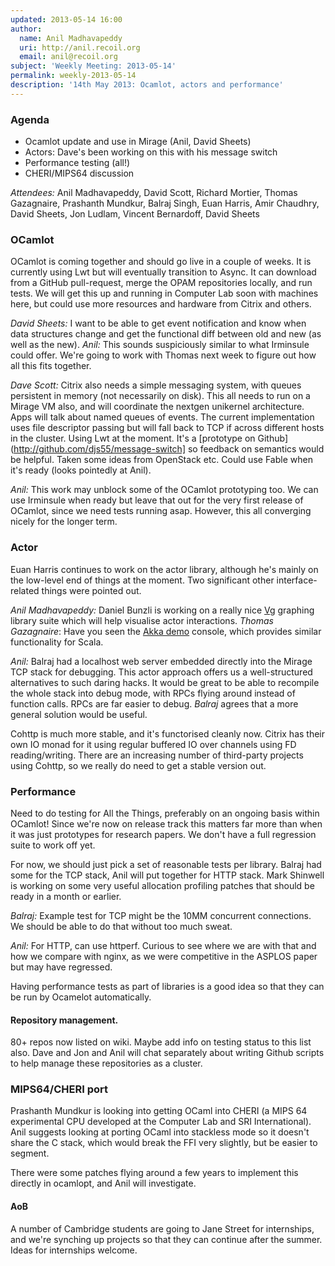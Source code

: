 ```yaml
---
updated: 2013-05-14 16:00
author:
  name: Anil Madhavapeddy
  uri: http://anil.recoil.org
  email: anil@recoil.org
subject: 'Weekly Meeting: 2013-05-14'
permalink: weekly-2013-05-14
description: '14th May 2013: Ocamlot, actors and performance'
---
```


### Agenda

* Ocamlot update and use in Mirage (Anil, David Sheets)
* Actors: Dave's been working on this with his message switch
* Performance testing (all!)
* CHERI/MIPS64 discussion

*Attendees:* Anil Madhavapeddy, David Scott, Richard Mortier, Thomas Gazagnaire,
Prashanth Mundkur, Balraj Singh, Euan Harris, Amir Chaudhry, David Sheets, Jon
Ludlam, Vincent Bernardoff, David Sheets

### OCamlot

OCamlot is coming together and should go live in a couple of weeks.  It is
currently using Lwt but will eventually transition to Async.  It can download
from a GitHub pull-request, merge the OPAM repositories locally, and run tests.
We will get this up and running in Computer Lab soon with machines here, but
could use more resources and hardware from Citrix and others.  

*David Sheets:* I want to be able to get event notification and know when data
structures change and get the functional diff between old and new (as well as
the new).  *Anil:* This sounds suspiciously similar to what Irminsule could
offer. We're going to work with Thomas next week to figure out how all this
fits together.

*Dave Scott:* Citrix also needs a simple messaging system, with queues persistent in memory (not necessarily on disk).  This all needs to run on a Mirage VM also, and will coordinate the nextgen unikernel architecture.
Apps will talk about named queues of events. The current implementation uses file descriptor passing but will fall back to TCP if across different hosts in the cluster. Using Lwt at the moment. It's a [prototype on Github](http://github.com/djs55/message-switch] so feedback on semantics would be helpful.  Taken some ideas from OpenStack etc. Could use Fable when it's ready (looks pointedly at Anil).

*Anil:* This work may unblock some of the OCamlot prototyping too.  We can use Irminsule when ready but leave that out for the very first release of OCamlot, since we need tests running asap.  However, this all converging nicely for the longer term.

### Actor

Euan Harris continues to work on the actor library, although he's mainly on the
low-level end of things at the moment.  Two significant other interface-related
things were pointed out.

*Anil Madhavapeddy:* Daniel Bunzli is working on a really nice [Vg](http://erratique.ch/software/vg/demos/rhtmlc.html#color-grayscale-ramp) graphing library suite which will help visualise actor interactions.
*Thomas Gazagnaire*: Have you seen the [Akka demo](http://console-demo.typesafe.com/demo@typesafe.com/Demo/) console, which provides similar functionality for Scala.

*Anil:* Balraj had a localhost web server embedded directly into the Mirage TCP
stack for debugging.  This actor approach offers us a well-structured
alternatives to such daring hacks.  It would be great to be able to recompile
the whole stack into debug mode, with RPCs flying around instead of function calls.
RPCs are far easier to debug. *Balraj* agrees that a more general solution would
be useful.

Cohttp is much more stable, and it's functorised cleanly now. Citrix has their
own IO monad for it using regular buffered IO over channels using FD
reading/writing. There are an increasing number of third-party projects using
Cohttp, so we really do need to get a stable version out.

### Performance

Need to do testing for All the Things, preferably on an ongoing basis within
OCamlot!  Since we're now on release track this matters far more than when it
was just prototypes for research papers.  We don't have a full regression suite
to work off yet.

For now, we should just pick a set of reasonable tests per library.  Balraj had
some for the TCP stack, Anil will put together for HTTP stack.  Mark Shinwell
is working on some very useful allocation profiling patches that should be
ready in a month or earlier.

*Balraj:* Example test for TCP might be the 10MM concurrent connections. We
should be able to do that without too much sweat.  

*Anil:* For HTTP, can use httperf.  Curious to see where we are with that and
how we compare with nginx, as we were competitive in the ASPLOS paper but may
have regressed.

Having performance tests as part of libraries is a good idea so that they can
be run by Ocamelot automatically.

#### Repository management.

80+ repos now listed on wiki. Maybe add info on testing status to this list
also.  Dave and Jon and Anil will chat separately about writing Github scripts
to help manage these repositories as a cluster.

### MIPS64/CHERI port

Prashanth Mundkur is looking into getting OCaml into CHERI (a MIPS 64
experimental CPU developed at the Computer Lab and SRI International).  Anil
suggests looking at porting OCaml into stackless mode so it doesn't share
the C stack, which would break the FFI very slightly, but be easier to segment.

There were some patches flying around a few years to implement this directly
in ocamlopt, and Anil will investigate.

#### AoB

A number of Cambridge students are going to Jane Street for internships, and
we're synching up projects so that they can continue after the summer.  Ideas
for internships welcome.

